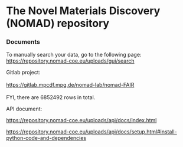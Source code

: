 # The Novel Materials Discovery (NOMAD) repository

### Documents

To manually search your data, go to the following page: <br />
https://repository.nomad-coe.eu/uploads/gui/search

Gitlab project: <br />  
https://gitlab.mpcdf.mpg.de/nomad-lab/nomad-FAIR <br />  
FYI, there are 6852492 rows in total. <br /> 

API document:  <br />  

https://repository.nomad-coe.eu/uploads/api/docs/index.html

https://repository.nomad-coe.eu/uploads/api/docs/setup.html#install-python-code-and-dependencies